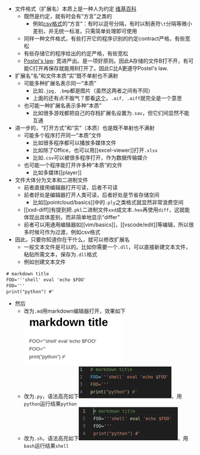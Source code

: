 - 文件格式（扩展名）本质上是一种人为约定
[维基百科](https://zh.wikipedia.org/wiki/%E6%96%87%E4%BB%B6%E6%89%A9%E5%B1%95%E5%90%8D)
  - 既然是约定，就有时会有“方言”之类的
    - 例如[csv格式](https://baike.baidu.com/item/CSV)的“方言”：有时以逗号分隔，有时以制表符`\t`分隔等微小差别，并无统一标准，只需简单处理即可使用
  - 同样一种文件格式，有些打开它的程序识别的约定contract严格，有些宽松
  - 有些存储它的程序给出的约定严格，有些宽松
  - [Postel's law](https://en.wikipedia.org/wiki/Robustness_principle): 宽进严出。是一项好原则。因此A存储的文件B打不开，有可能C打开再保存就能用B打开了。因此C比A更遵守Postel's law.
- 扩展名“名”和文件本质“实”既不单射也不满射
  - 可能多种扩展名表示同一“本质”
    - 比如`.jpg, .bmp`都是图片（虽然这两者之间有不同）
    - 上面的还有点不服气？那看[这个](https://gearspace.com/board/music-for-picture/1185537-aiff-vs-aif.html)，`.aif, .aiff`就完全是一个意思
  - 也可能一种扩展名表示多种“本质”
    - 比如很多游戏都把自己的存档扩展名设置为`.sav`，但它们间显然不能互通
- 进一步的，“打开方式”和“实”（本质）也是既不单射也不满射
  - 可能多个程序打开同一“本质”文件
    - 比如很多程序都可以播放多媒体文件
    - 比如除了Office，也可以用[[excel-viewer]]打开`.xlsx`
    - 比如`.csv`可以被很多程序打开，作为数据传输媒介
  - 也可能一个程序能打开许多种“本质”的文件
    - 比如多媒体[[player]]
- 文件大体分为文本和二进制文件
  - 前者直接用编辑器打开可读，后者不可读
  - 前者好处是编辑器打开人类可读，后者好处是节省存储空间
    - 比如[[pointcloud/basics]]中的`.ply`之类格式就显然非常浪费空间
  - [[xxd-diff]]有提到把`.pkl`二进制文件`xxd`成文本`.hex`再使用`diff`，这就能体现出具体差别，而非简单地显示“differ”
  - 前者可以用通用编辑器如[[vim/basics]]，[[vscode/edit]]等编辑，所以很多时候可作为过渡，例如csv格式
- 因此，只要你知道你在干什么，就可以修改扩展名
  - 一般文本文件是可以的。比如你需要一个`.dll`，可以直接新建文本文件，粘贴所需文本，保存为`.dll`格式
  - 例如创建文本文件
```text
# markdown title
FOO='''shell' eval 'echo $FOO'
FOO='''
print("python") #'
```
- 然后
  - 改为`.md`用markdown编辑器打开，效果如下![](file-format-example/markdown.png)
  - 改为`.py`，语法高亮如下![](file-format-example/python.png)，用`python`运行结果`python`
  - 改为`.sh`，语法高亮如下![](file-format-example/shell.png)，用`bash`运行结果`shell`